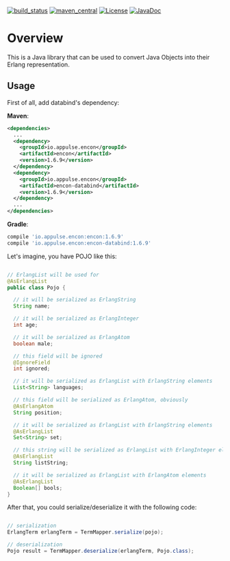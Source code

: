 [![build_status](https://travis-ci.org/appulse-projects/encon-java.svg?branch=master)](https://travis-ci.org/appulse-projects/encon-java)
[![maven_central](https://maven-badges.herokuapp.com/maven-central/io.appulse.encon/encon-databind/badge.svg)](https://search.maven.org/search?q=a:encon-databind)
[![License](http://img.shields.io/:license-apache-brightgreen.svg)](http://www.apache.org/licenses/LICENSE-2.0.html)
[![JavaDoc](http://www.javadoc.io/badge/io.appulse.encon/encon-databind.svg)](http://www.javadoc.io/doc/io.appulse.encon/encon-databind)

# Overview

This is a Java library that can be used to convert Java Objects into their Erlang representation.

## Usage

First of all, add databind's dependency:

**Maven**:

```xml
<dependencies>
  ...
  <dependency>
    <groupId>io.appulse.encon</groupId>
    <artifactId>encon</artifactId>
    <version>1.6.9</version>
  </dependency>
  <dependency>
    <groupId>io.appulse.encon</groupId>
    <artifactId>encon-databind</artifactId>
    <version>1.6.9</version>
  </dependency>
  ...
</dependencies>
```

**Gradle**:

```groovy
compile 'io.appulse.encon:encon:1.6.9'
compile 'io.appulse.encon:encon-databind:1.6.9'
```

Let's imagine, you have POJO like this:

```java

// ErlangList will be used for
@AsErlangList
public class Pojo {

  // it will be serialized as ErlangString
  String name;

  // it will be serialized as ErlangInteger
  int age;

  // it will be serialized as ErlangAtom
  boolean male;

  // this field will be ignored
  @IgnoreField
  int ignored;

  // it will be serialized as ErlangList with ErlangString elements
  List<String> languages;

  // this field will be serialized as ErlangAtom, obviously
  @AsErlangAtom
  String position;

  // it will be serialized as ErlangList with ErlangString elements
  @AsErlangList
  Set<String> set;

  // this string will be serialized as ErlangList with ErlangInteger elements
  @AsErlangList
  String listString;

  // it will be serialized as ErlangList with ErlangAtom elements
  @AsErlangList
  Boolean[] bools;
}
```

After that, you could serialize/deserialize it with the following code:

```java

// serialization
ErlangTerm erlangTerm = TermMapper.serialize(pojo);

// deserialization
Pojo result = TermMapper.deserialize(erlangTerm, Pojo.class);
```
